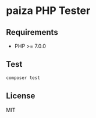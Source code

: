 # paiza PHP Tester

## Requirements

- PHP >= 7.0.0

## Test

```sh
composer test
```

## License

MIT
